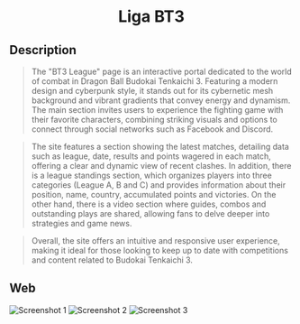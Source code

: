 <h1 align="center">Liga BT3</h1>

## Description
> The "BT3 League" page is an interactive portal dedicated to the world of combat in Dragon Ball Budokai Tenkaichi 3. Featuring a modern design and cyberpunk style, it stands out for its cybernetic mesh background and vibrant gradients that convey energy and dynamism. The main section invites users to experience the fighting game with their favorite characters, combining striking visuals and options to connect through social networks such as Facebook and Discord.

> The site features a section showing the latest matches, detailing data such as league, date, results and points wagered in each match, offering a clear and dynamic view of recent clashes. In addition, there is a league standings section, which organizes players into three categories (League A, B and C) and provides information about their position, name, country, accumulated points and victories. On the other hand, there is a video section where guides, combos and outstanding plays are shared, allowing fans to delve deeper into strategies and game news.

> Overall, the site offers an intuitive and responsive user experience, making it ideal for those looking to keep up to date with competitions and content related to Budokai Tenkaichi 3.

## Web
![Screenshot 1](https://i.imgur.com/etTDkJd.png)
![Screenshot 2](https://i.imgur.com/b9DGtjS.png)
![Screenshot 3](https://i.imgur.com/ZAsvvGR.png)